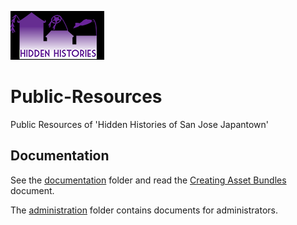 ![HiddenHistories Logo](/images/hiddenhistories-logo.png)
# Public-Resources
Public Resources of 'Hidden Histories of San Jose Japantown'
## Documentation
See the [documentation](/documentation/README.md) folder and read the [Creating Asset Bundles](/documentation/CreatingAssetBundles.md) document.

The [administration](/administration/README.md) folder contains documents for administrators.

